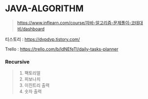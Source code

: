 # JAVA-ALGORITHM
> https://www.inflearn.com/course/자바-알고리즘-문제풀이-코테대비/dashboard

티스토리 : https://dvpdvp.tistory.com/

Trello : https://trello.com/b/ldNEfeTI/daily-tasks-planner

### Recursive
> 1. 팩토리얼
> 2. 피보나치
> 3. 이진트리 출력
> 4. 숫자 출력


